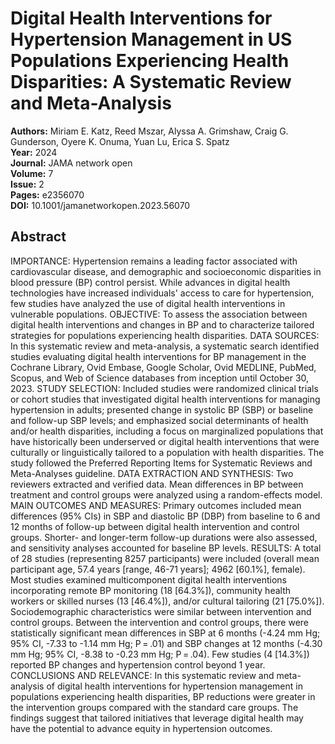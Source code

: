 # Digital Health Interventions for Hypertension Management in US Populations Experiencing Health Disparities: A Systematic Review and Meta-Analysis

**Authors:** Miriam E. Katz, Reed Mszar, Alyssa A. Grimshaw, Craig G. Gunderson, Oyere K. Onuma, Yuan Lu, Erica S. Spatz  
**Year:** 2024  
**Journal:** JAMA network open  
**Volume:** 7  
**Issue:** 2  
**Pages:** e2356070  
**DOI:** 10.1001/jamanetworkopen.2023.56070  

## Abstract
IMPORTANCE: Hypertension remains a leading factor associated with cardiovascular disease, and demographic and socioeconomic disparities in blood pressure (BP) control persist. While advances in digital health technologies have increased individuals' access to care for hypertension, few studies have analyzed the use of digital health interventions in vulnerable populations.
OBJECTIVE: To assess the association between digital health interventions and changes in BP and to characterize tailored strategies for populations experiencing health disparities.
DATA SOURCES: In this systematic review and meta-analysis, a systematic search identified studies evaluating digital health interventions for BP management in the Cochrane Library, Ovid Embase, Google Scholar, Ovid MEDLINE, PubMed, Scopus, and Web of Science databases from inception until October 30, 2023.
STUDY SELECTION: Included studies were randomized clinical trials or cohort studies that investigated digital health interventions for managing hypertension in adults; presented change in systolic BP (SBP) or baseline and follow-up SBP levels; and emphasized social determinants of health and/or health disparities, including a focus on marginalized populations that have historically been underserved or digital health interventions that were culturally or linguistically tailored to a population with health disparities. The study followed the Preferred Reporting Items for Systematic Reviews and Meta-Analyses guideline.
DATA EXTRACTION AND SYNTHESIS: Two reviewers extracted and verified data. Mean differences in BP between treatment and control groups were analyzed using a random-effects model.
MAIN OUTCOMES AND MEASURES: Primary outcomes included mean differences (95% CIs) in SBP and diastolic BP (DBP) from baseline to 6 and 12 months of follow-up between digital health intervention and control groups. Shorter- and longer-term follow-up durations were also assessed, and sensitivity analyses accounted for baseline BP levels.
RESULTS: A total of 28 studies (representing 8257 participants) were included (overall mean participant age, 57.4 years [range, 46-71 years]; 4962 [60.1%], female). Most studies examined multicomponent digital health interventions incorporating remote BP monitoring (18 [64.3%]), community health workers or skilled nurses (13 [46.4%]), and/or cultural tailoring (21 [75.0%]). Sociodemographic characteristics were similar between intervention and control groups. Between the intervention and control groups, there were statistically significant mean differences in SBP at 6 months (-4.24 mm Hg; 95% CI, -7.33 to -1.14 mm Hg; P = .01) and SBP changes at 12 months (-4.30 mm Hg; 95% CI, -8.38 to -0.23 mm Hg; P = .04). Few studies (4 [14.3%]) reported BP changes and hypertension control beyond 1 year.
CONCLUSIONS AND RELEVANCE: In this systematic review and meta-analysis of digital health interventions for hypertension management in populations experiencing health disparities, BP reductions were greater in the intervention groups compared with the standard care groups. The findings suggest that tailored initiatives that leverage digital health may have the potential to advance equity in hypertension outcomes.

